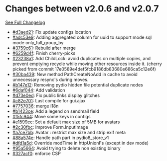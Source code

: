 # Changes between v2.0.6 and v2.0.7

[See Full Changelog](https://github.com/pydio/cells/compare/v2.0.6...v2.0.7)

- [#d3aed21](https://github.com/pydio/cells/commit/d3aed21056182cae36961848f3510e07e7b35775): Fix update configs location
- [#adc53e9](https://github.com/pydio/cells/commit/adc53e9893d96cd199e93fa1207b61311556eeac): Adding aggregated column for uuid to support mode sql mode only_full_group_by
- [#3759c61](https://github.com/pydio/cells/commit/3759c619958f4b22e7e1d593f6e735af681eb288): Rebuild after merge
- [#6259d4f](https://github.com/pydio/cells/commit/6259d4f1b466c63597a46750073476fc2f41877e): Finish cherry-picks
- [#23238a1](https://github.com/pydio/cells/commit/23238a1fb3401843d4f488d86394c780106165b7): Add ChildLock: avoid duplicates on multiple copies, and prevent emptying recycle while moving other resources inside it. (cherry picked from commit 17e0589e4def5fcb9186db83680e686ca5c12e6f)
- [#30ba439](https://github.com/pydio/cells/commit/30ba439f79f19e3f1fc673b3aea16cf2c391cfbb): New method PathCreateNoAdd in cache to avoid unnecessary resync's during moves.
- [#b147e12](https://github.com/pydio/cells/commit/b147e125d39638072e454a0b79a6173631e3a396): Removing pydio hidden file potential duplicate nodes
- [#6daf044](https://github.com/pydio/cells/commit/6daf0445436cb720115a8aca7bd7e0f198dc2259): Add validation
- [#d73e0ed](https://github.com/pydio/cells/commit/d73e0edb5252e6e458c13ef261c064412bbfa000): Fix public links display glitches
- [#c82e701](https://github.com/pydio/cells/commit/c82e701cb2d8cf559c50cdbe78ed83112f95adf9): Last compile for gui.ajax
- [#7757036](https://github.com/pydio/cells/commit/7757036d020ac28c0344c0fff819e2c8af9ee8ac): merge i18n
- [#b1423ce](https://github.com/pydio/cells/commit/b1423cee326b08997dbc48dad42763e2db9ee629): Add a legend on sendmail field
- [#f5fc944](https://github.com/pydio/cells/commit/f5fc9447b94b703f62fcbe8cd1bf37eadc50459d): Move some keys in configs
- [#e1599cc](https://github.com/pydio/cells/commit/e1599cc7ec611fc4604c16b3c83462f45d1cdc40): Set a default max size of 5MB for avatars
- [#2c30fbc](https://github.com/pydio/cells/commit/2c30fbc03868fb29c9df9f7f60317d8ab6f36782): Improve Form.InputImage
- [#a7ce7bb](https://github.com/pydio/cells/commit/a7ce7bbafa638f4407478796191e57b8a14630b3): Avatar : restrict max size and strip exif meta
- [#88a574e](https://github.com/pydio/cells/commit/88a574eda6f23c3f9091f7c78de837c038767f34): Handle path part in pydio8_store_v1
- [#dfd1a5d](https://github.com/pydio/cells/commit/dfd1a5d7f4c1148fd24ebcb0724d31f50b8ed49c): Override modTime in httpUnionFs (except in dev mode)
- [#95a5664](https://github.com/pydio/cells/commit/95a5664968a5f673fc9900028ee945e15977b5e1): Avoid trying to delete non existing binary
- [#327acf0](https://github.com/pydio/cells/commit/327acf08eb696bc0c6f5886539404c585b30b03a): enforce CSP
